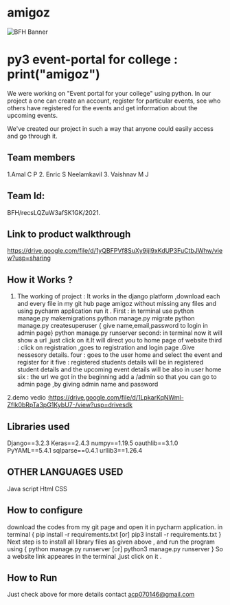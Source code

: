 # amigoz 
![BFH Banner](https://trello-attachments.s3.amazonaws.com/542e9c6316504d5797afbfb9/542e9c6316504d5797afbfc1/39dee8d993841943b5723510ce663233/Frame_19.png)
# py3 event-portal for college : print("amigoz")
We were working on "Event portal for your college" using python. In our project a one can create an account, register for particular events, see who others have registered for the events and get information about the upcoming events.

We've created our project in such a way that anyone could easily access and go through it.
## Team members
1.Amal C P
2. Enric S Neelamkavil 
3. Vaishnav M J 
## Team Id:
BFH/recsLQZuW3afSK1GK/2021.
## Link to product walkthrough
https://drive.google.com/file/d/1yQBFPVf8SuXy9ijl9xKdUP3FuCtbJWhw/view?usp=sharing

## How it Works ?
1. The working of project : It works in the django platform ,download each and every file in my git hub page amigoz without missing any files and using pycharm application run it .
	First : in terminal use python manage.py makemigrations
				python manage.py migrate
				python manage.py createsuperuser { give name,email,password to login in admin page}
				python manage.py runserver
	second: in terminal now it will show a url ,just click on it.It will direct you to home page of website
	third : click on registration ,goes to registration and login page .Give nessesory details.
	four : goes to the user home and select the event and register for it 
	five : registered students details will be in registered student details and the upcoming event details will be also in user home
	six : the url we got in the beginning add a /admin so that you can go to admin page ,by giving admin name and password 
	
2.demo vedio :https://drive.google.com/file/d/1LpkarKqNWml-ZfIk0bRpTa3pG1KybU7-/view?usp=drivesdk
## Libraries used
Django==3.2.3
Keras==2.4.3
numpy==1.19.5
oauthlib==3.1.0
PyYAML==5.4.1
sqlparse==0.4.1
urllib3==1.26.4
## OTHER LANGUAGES USED
 Java script
 Html
 CSS
## How to configure
 download the codes from my git page and open it in pycharm application.
 in terminal { pip install -r requirements.txt [or] pip3 install -r requirements.txt }
 Next step is to install all library files as given above , and run the program using { python manage.py runserver [or] python3 manage.py runserver }
 So a website link appeares in the terminal ,just click on it .
## How to Run
Just check above for more details contact acp070146@gmail.com
